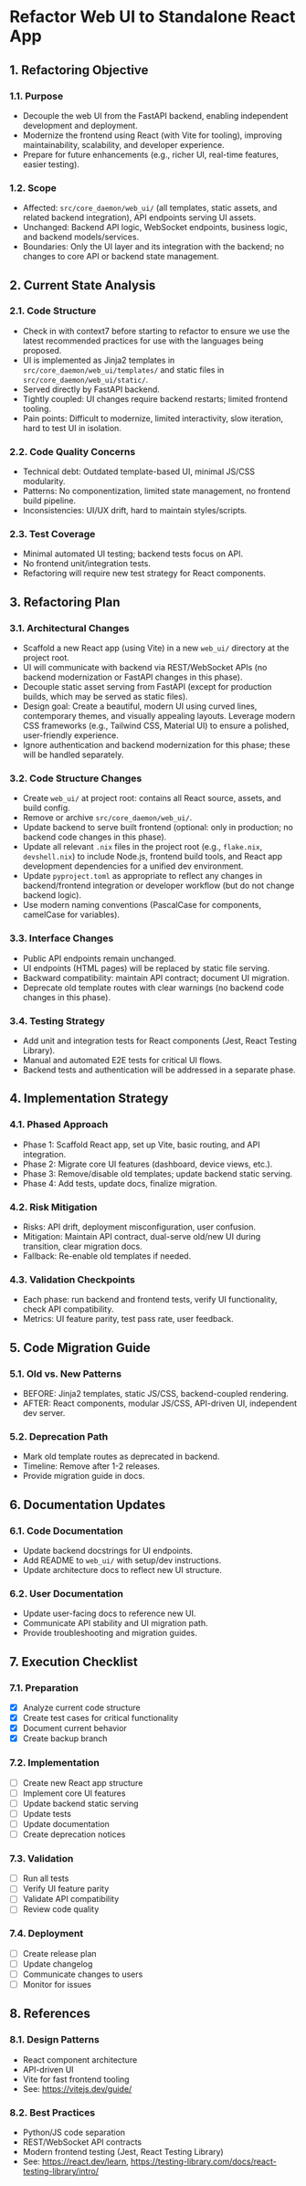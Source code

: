 # Refactor Web UI to Standalone React App

## 1. Refactoring Objective

### 1.1. Purpose
- Decouple the web UI from the FastAPI backend, enabling independent development and deployment.
- Modernize the frontend using React (with Vite for tooling), improving maintainability, scalability, and developer experience.
- Prepare for future enhancements (e.g., richer UI, real-time features, easier testing).

### 1.2. Scope
- Affected: `src/core_daemon/web_ui/` (all templates, static assets, and related backend integration), API endpoints serving UI assets.
- Unchanged: Backend API logic, WebSocket endpoints, business logic, and backend models/services.
- Boundaries: Only the UI layer and its integration with the backend; no changes to core API or backend state management.

## 2. Current State Analysis

### 2.1. Code Structure
- Check in with context7 before starting to refactor to ensure we use the latest recommended practices for use with the languages being proposed.
- UI is implemented as Jinja2 templates in `src/core_daemon/web_ui/templates/` and static files in `src/core_daemon/web_ui/static/`.
- Served directly by FastAPI backend.
- Tightly coupled: UI changes require backend restarts; limited frontend tooling.
- Pain points: Difficult to modernize, limited interactivity, slow iteration, hard to test UI in isolation.

### 2.2. Code Quality Concerns
- Technical debt: Outdated template-based UI, minimal JS/CSS modularity.
- Patterns: No componentization, limited state management, no frontend build pipeline.
- Inconsistencies: UI/UX drift, hard to maintain styles/scripts.

### 2.3. Test Coverage
- Minimal automated UI testing; backend tests focus on API.
- No frontend unit/integration tests.
- Refactoring will require new test strategy for React components.

## 3. Refactoring Plan

### 3.1. Architectural Changes
- Scaffold a new React app (using Vite) in a new `web_ui/` directory at the project root.
- UI will communicate with backend via REST/WebSocket APIs (no backend modernization or FastAPI changes in this phase).
- Decouple static asset serving from FastAPI (except for production builds, which may be served as static files).
- Design goal: Create a beautiful, modern UI using curved lines, contemporary themes, and visually appealing layouts. Leverage modern CSS frameworks (e.g., Tailwind CSS, Material UI) to ensure a polished, user-friendly experience.
- Ignore authentication and backend modernization for this phase; these will be handled separately.

### 3.2. Code Structure Changes
- Create `web_ui/` at project root: contains all React source, assets, and build config.
- Remove or archive `src/core_daemon/web_ui/`.
- Update backend to serve built frontend (optional: only in production; no backend code changes in this phase).
- Update all relevant `.nix` files in the project root (e.g., `flake.nix`, `devshell.nix`) to include Node.js, frontend build tools, and React app development dependencies for a unified dev environment.
- Update `pyproject.toml` as appropriate to reflect any changes in backend/frontend integration or developer workflow (but do not change backend logic).
- Use modern naming conventions (PascalCase for components, camelCase for variables).

### 3.3. Interface Changes
- Public API endpoints remain unchanged.
- UI endpoints (HTML pages) will be replaced by static file serving.
- Backward compatibility: maintain API contract; document UI migration.
- Deprecate old template routes with clear warnings (no backend code changes in this phase).

### 3.4. Testing Strategy
- Add unit and integration tests for React components (Jest, React Testing Library).
- Manual and automated E2E tests for critical UI flows.
- Backend tests and authentication will be addressed in a separate phase.

## 4. Implementation Strategy

### 4.1. Phased Approach
- Phase 1: Scaffold React app, set up Vite, basic routing, and API integration.
- Phase 2: Migrate core UI features (dashboard, device views, etc.).
- Phase 3: Remove/disable old templates; update backend static serving.
- Phase 4: Add tests, update docs, finalize migration.

### 4.2. Risk Mitigation
- Risks: API drift, deployment misconfiguration, user confusion.
- Mitigation: Maintain API contract, dual-serve old/new UI during transition, clear migration docs.
- Fallback: Re-enable old templates if needed.

### 4.3. Validation Checkpoints
- Each phase: run backend and frontend tests, verify UI functionality, check API compatibility.
- Metrics: UI feature parity, test pass rate, user feedback.

## 5. Code Migration Guide

### 5.1. Old vs. New Patterns
- BEFORE: Jinja2 templates, static JS/CSS, backend-coupled rendering.
- AFTER: React components, modular JS/CSS, API-driven UI, independent dev server.

### 5.2. Deprecation Path
- Mark old template routes as deprecated in backend.
- Timeline: Remove after 1-2 releases.
- Provide migration guide in docs.

## 6. Documentation Updates

### 6.1. Code Documentation
- Update backend docstrings for UI endpoints.
- Add README to `web_ui/` with setup/dev instructions.
- Update architecture docs to reflect new UI structure.

### 6.2. User Documentation
- Update user-facing docs to reference new UI.
- Communicate API stability and UI migration path.
- Provide troubleshooting and migration guides.

## 7. Execution Checklist

### 7.1. Preparation
- [x] Analyze current code structure
- [x] Create test cases for critical functionality
- [x] Document current behavior
- [x] Create backup branch

### 7.2. Implementation
- [ ] Create new React app structure
- [ ] Implement core UI features
- [ ] Update backend static serving
- [ ] Update tests
- [ ] Update documentation
- [ ] Create deprecation notices

### 7.3. Validation
- [ ] Run all tests
- [ ] Verify UI feature parity
- [ ] Validate API compatibility
- [ ] Review code quality

### 7.4. Deployment
- [ ] Create release plan
- [ ] Update changelog
- [ ] Communicate changes to users
- [ ] Monitor for issues

## 8. References

### 8.1. Design Patterns
- React component architecture
- API-driven UI
- Vite for fast frontend tooling
- See: https://vitejs.dev/guide/

### 8.2. Best Practices
- Python/JS code separation
- REST/WebSocket API contracts
- Modern frontend testing (Jest, React Testing Library)
- See: https://react.dev/learn, https://testing-library.com/docs/react-testing-library/intro/
